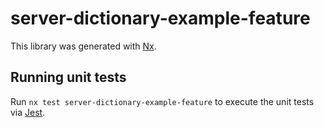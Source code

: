 # server-dictionary-example-feature

This library was generated with [Nx](https://nx.dev).

## Running unit tests

Run `nx test server-dictionary-example-feature` to execute the unit tests via [Jest](https://jestjs.io).
